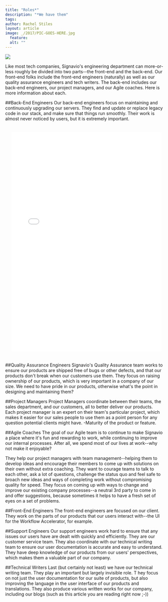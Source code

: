 ```yaml
---
title: "Roles*"
description: "*We have them"
tags:
author: Rachel Stiles
layout: article
image: _/2017/PIC-GOES-HERE.jpg
  feature:
  alt: ""
---
```



![](../2017/ROLE-DIAGRAM-HERE.png)

Like most tech companies, Signavio's engineering department can more-or-less roughly be divided into two parts--the front-end and the back-end. Our front-end folks include the front-end engineers (naturally) as well as our quality assurance engineers and tech writers. The back-end includes our back-end engineers, our project managers, and our Agile coaches. Here is more information about each.


##Back-End Engineers
Our back-end engineers focus on maintaining and continuously upgrading our servers.
They find and update or replace legacy code in our stack, and make sure that things run smoothly.
Their work is almost never noticed by users, but it is extremely important.

<iframe height="700" style="border:none;margin:20px;" width="95%" src="../interactive/roles.html"></iframe>

##Quality Assurance Engineers
Signavio's Quality Assurance team works to ensure our products are shipped free of bugs or other defects, and that our products don't break when our customers use them.
They focus on raising ownership of our products, which is very important in a company of our size.
We need to have pride in our products, otherwise what's the point in designing and maintaining them?


##Project Managers
Project Managers coordinate between their teams, the sales department, and our customers, all to better deliver our products.
Each project manager is an expert on their team's particular project, which makes it easier for our sales people to use them as a point person for any question potential clients might have.
-Maturity of the product or feature.


##Agile Coaches
The goal of our Agile team is to continue to make Signavio a place where it's fun and rewarding to work, while continuing to improve our internal processes.
After all, we spend most of our lives at work--why not make it enjoyable?

They help our project managers with team management--helping them to develop ideas and encourage their members to come up with solutions on their own without extra coaching.
They want to courage teams to talk to each other, ask a lot of questions, challenge the status quo and feel safe to broach new ideas and ways of completing work without compromising quality for speed.
They focus on coming up with ways to change and improve our existing company processes--a neutral 3rd party to come in and offer suggestions, because sometimes it helps to have a fresh set of eyes on a set of problems.


##Front-End Engineers
The front-end engineers are focused on our client.
They work on the parts of our products that our users interact with--the UI for the Workflow Accelerator, for example.


##Support Engineers
Our support engineers work hard to ensure that any issues our users have are dealt with quickly and efficiently.
They are our customer service team.
They also coordinate with our technical writing team to ensure our user documentation is accurate and easy to understand.
They have deep knowledge of our products from our users' perspectives, which makes them a valuable part of our company.


##Technical Writers
Last (but certainly not least) we have our technical writing team.
They play an important but largely invisible role. T
hey focus on not just the user documentation for our suite of products, but also improving the language in the user interface of our products and translations.
They also produce various written works for our company, including our blogs (such as this article you are reading right now ;-))
